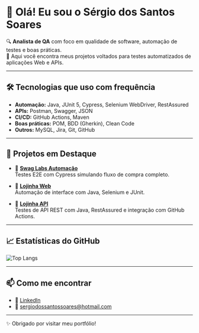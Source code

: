 # 👋 Olá! Eu sou o Sérgio dos Santos Soares

🔍 **Analista de QA** com foco em qualidade de software, automação de testes e boas práticas.  
🚀 Aqui você encontra meus projetos voltados para testes automatizados de aplicações Web e APIs.

---

## 🛠️ Tecnologias que uso com frequência

- **Automação:** Java, JUnit 5, Cypress, Selenium WebDriver, RestAssured  
- **APIs:** Postman, Swagger, JSON  
- **CI/CD:** GitHub Actions, Maven  
- **Boas práticas:** POM, BDD (Gherkin), Clean Code  
- **Outros:** MySQL, Jira, Git, GitHub

---

## 📌 Projetos em Destaque

- 🔹 [**Swag Labs Automação**](https://github.com/sergio-engsoft/SwagLabsAutomacao)  
  Testes E2E com Cypress simulando fluxo de compra completo.

- 🔹 [**Lojinha Web**](https://github.com/sergio-engsoft/lojinhaWebAutomacao)  
  Automação de interface com Java, Selenium e JUnit.

- 🔹 [**Lojinha API**](https://github.com/sergio-engsoft/LojinhaAPIAutomacao)  
  Testes de API REST com Java, RestAssured e integração com GitHub Actions.

---

## 📈 Estatísticas do GitHub

![Top Langs](https://github-readme-stats.vercel.app/api/top-langs/?username=sergio-engsoft&layout=compact&hide=css,html)

---

## 📫 Como me encontrar

- 🔗 [LinkedIn](https://www.linkedin.com/in/sergio-dos-santos-soares)  
- 💬 sergiodossantossoares@hotmail.com  

---

✨ Obrigado por visitar meu portfólio!
